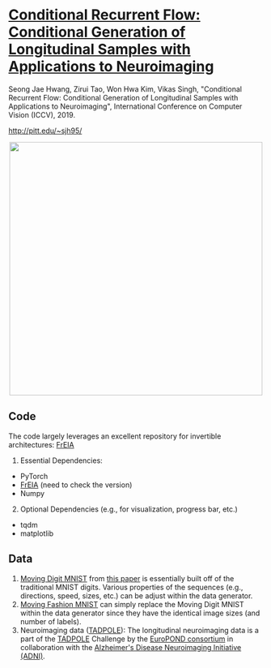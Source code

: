 # [Conditional Recurrent Flow: Conditional Generation of Longitudinal Samples with Applications to Neuroimaging](https://openaccess.thecvf.com/content_ICCV_2019/papers/Hwang_Conditional_Recurrent_Flow_Conditional_Generation_of_Longitudinal_Samples_With_Applications_ICCV_2019_paper.pdf)

Seong Jae Hwang, Zirui Tao, Won Hwa Kim, Vikas Singh, "Conditional Recurrent Flow: Conditional Generation of Longitudinal Samples with Applications to Neuroimaging", International Conference on Computer Vision (ICCV), 2019.

http://pitt.edu/~sjh95/


<p align="center">
<img src="https://user-images.githubusercontent.com/18518338/120382498-b5ec4800-c2f1-11eb-9ffc-903f5f10f882.png" width="500" >
</p>

## Code
The code largely leverages an excellent repository for invertible architectures: [FrEIA](https://github.com/VLL-HD/FrEIA)
1. Essential Dependencies:
- PyTorch
- [FrEIA](https://github.com/VLL-HD/FrEIA) (need to check the version)
- Numpy
2. Optional Dependencies (e.g., for visualization, progress bar, etc.)
- tqdm
- matplotlib

## Data
1. [Moving Digit MNIST](http://www.cs.toronto.edu/~nitish/unsupervised_video/) from [this paper](http://www.cs.toronto.edu/~nitish/unsup_video.pdf) is essentially built off of the traditional MNIST digits. Various properties of the sequences (e.g., directions, speed, sizes, etc.) can be adjust within the data generator.
2. [Moving Fashion MNIST](https://github.com/zalandoresearch/fashion-mnist) can simply replace the Moving Digit MNIST within the data generator since they have the identical image sizes (and number of labels).
3. Neuroimaging data ([TADPOLE](https://tadpole.grand-challenge.org/)): The longitudinal neuroimaging data is a part of the [TADPOLE](https://tadpole.grand-challenge.org/) Challenge by the [EuroPOND consortium](http://europond.eu/) in collaboration with the [Alzheimer's Disease Neuroimaging Initiative (ADNI)](http://adni.loni.usc.edu/). 


